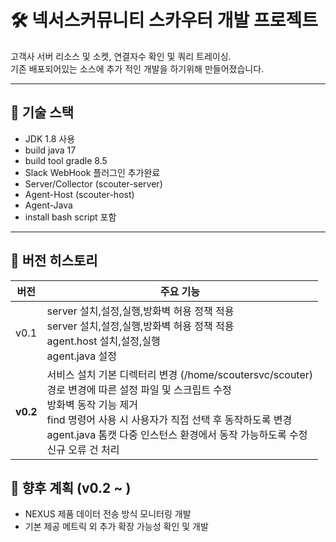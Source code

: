 # 🛠 넥서스커뮤니티 스카우터 개발 프로젝트

고객사 서버 리소스 및 소켓, 연결자수 확인 및 쿼리 트레이싱.<br>
기존 배포되어있는 소스에 추가 적인 개발을 하기위해 만들어졌습니다.

---

## 🚀 기술 스택

- JDK 1.8 사용
- build java 17
- build tool gradle 8.5
- Slack WebHook 플러그인 추가완료
- Server/Collector (scouter-server)
- Agent-Host (scouter-host)
- Agent-Java
- install bash script 포함

---

## 📌 버전 히스토리

| 버전   | 주요 기능 |
|--------|-----------|
| v0.1   | server 설치,설정,실행,방화벽 허용 정책 적용 <br> server 설치,설정,실행,방화벽 허용 정책 적용 <br> agent.host 설치,설정,실행 <br> agent.java 설정 | 
| **v0.2**   | 서비스 설치 기본 디렉터리 변경 (/home/scoutersvc/scouter) <br> 경로 변경에 따른 설정 파일 및 스크립트 수정 <br> 방화벽 동작 기능 제거 <br> find 명령어 사용 시 사용자가 직접 선택 후 동작하도록 변경 <br> agent.java 톰캣 다중 인스턴스 환경에서 동작 가능하도록 수정 <br> 신규 오류 건 처리 |

## 🧩 향후 계획 (v0.2 ~ )

- NEXUS 제품 데이터 전송 방식 모니터링 개발
- 기본 제공 메트릭 외 추가 확장 가능성 확인 및 개발
